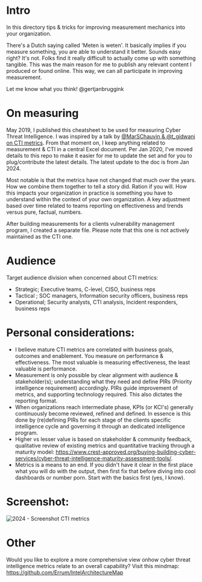# Intro
In this directory tips & tricks for improving measurement mechanics into your organization.

There's a Dutch saying called 'Meten is weten'. It basically implies if you measure something, you are able to understand it better. Sounds easy right? It's not. Folks find it really difficult to actually come up with something tangible. This was the main reason for me  to publish any relevant content I produced or found online. This way, we can all participate in improving measurement.

Let me know what you think! @gertjanbruggink

# On measuring 
May 2019, I published this cheatsheet to be used for measuring Cyber Threat Intelligence. I was inspired by a talk by  [@MarSChauvin & @t_gidwani on CTI metrics](https://www.first.org/resources/papers/london2019/1130-How-to-Get-Promoted-Gidwani.pdf). From that moment on, I keep anything related to measurement & CTI in a central Excel document. Per Jan 2020, I've moved  details to this repo to make it easier for me to update the set and for you to plug/contribute the latest details. The latest update to the doc is from Jan 2024. 

Most notable is that the metrics have not changed that much over the years. How we combine them together to tell a story did. Ration if you will. How this impacts your organization in practice is something you have to understand within the context of your own organization. A key adjustment based over time related to teams reporting on effectiveness and trends versus pure, factual, numbers.

After building measurements for a clients vulnerability management program, I created a separate file. Please note that this one is not actively maintained as the CTI one.

# Audience
Target audience division when concerned about CTI metrics:
- Strategic; Executive teams, C-level, CISO, business reps
- Tactical ; SOC managers, Information security officers, business reps
- Operational; Security analysts, CTI analysis, Incident responders, business reps

# Personal considerations:
- I believe mature CTI metrics are correlated with business goals, outcomes and enablement. You measure on performance & effectiveness. The most valuable is measuring effectiveness, the least valuable is performance.
- Measurement is only possible by clear alignment with audience & stakeholder(s); understanding what they need and define PIRs (Priority intelligence requirement) accordingly. PIRs guide improvement of metrics, and supporting technology required. This also dictates the reporting format.
- When organizations reach intermediate phase, KPIs (or KCI's) generally continuously become reviewed, refined and defined. In essence is this done by (re)defining PIRs for each stage of the clients specific intelligence cycle and governing it through an dedicated intelligence program.
- Higher vs lesser value is based on stakeholder & community feedback, qualitative review of existing metrics and quantitative tracking through a maturity model: https://www.crest-approved.org/buying-building-cyber-services/cyber-threat-intelligence-maturity-assessment-tools/.
- Metrics is a means to an end. If you didn't have it clear in the first place what you will do with the output, then first fix that before diving into cool dashboards or number porn. Start with the basics first (yes, I know).

# Screenshot:
![2024 - Screenshot CTI metrics ](https://github.com/gertjanbruggink/Metrics/assets/50614049/ff39b37a-4595-4343-a9db-30769304d3f4)



# Other
Would you like to explore a more comprehensive view onhow cyber threat intelligence metrics relate to an overall capability? Visit this mindmap: 
https://github.com/Errum/IntelArchitectureMap



